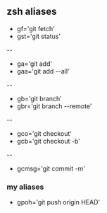 
## zsh aliases

* gf='git fetch'
* gst='git status'

--

* ga='git add'
* gaa='git add --all'

--

* gb='git branch'
* gbr='git branch --remote'

--

* gco='git checkout'
* gcb='git checkout -b'

--

* gcmsg='git commit -m'


### my aliases

* gpoh='git push origin HEAD'
